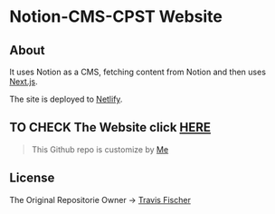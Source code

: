 # Notion-CMS-CPST Website

## About 

It uses Notion as a CMS, fetching content from Notion and then uses [Next.js](https://nextjs.org/).

The site is deployed to [Netlify](http://netlify.com).

TO CHECK The Website click [HERE](https://cpst.neltify.app)
---


>This Github repo is customize by [Me](https://www.github.com/MounibNemmiche)
## License

The Original Repositorie Owner -> [Travis Fischer](https://github.com/transitive-bullshit/nextjs-notion-starter-kit)
